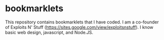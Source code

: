 # bookmarklets
This repository contains bookmarklets that I have coded. I am a co-founder of Exploits N' Stuff (https://sites.google.com/view/exploitsnstuff). I know basic web design, javascript, and Node.JS. 
